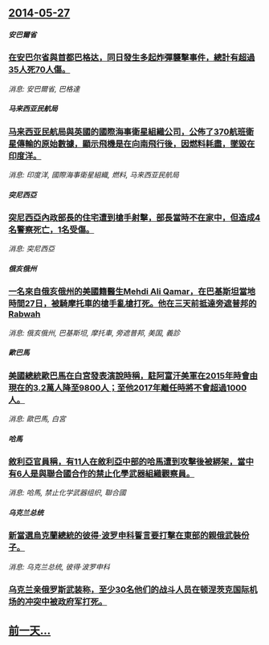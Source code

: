 ## [2014-05-27](/news/2014/05/27/index.md)

##### 安巴爾省
### [在安巴尔省與首都巴格达，同日發生多起炸彈襲擊事件，總計有超過35人死70人傷。 ](/news/2014/05/27/在安巴尔省與首都巴格达-同日發生多起炸彈襲擊事件-總計有超過35人死70人傷.md)
_消息: 安巴爾省, 巴格達_

##### 马来西亚民航局
### [马来西亚民航局與英國的國際海事衛星組織公司，公佈了370航班衛星傳輸的原始數據，顯示飛機是在向南飛行後，因燃料耗盡，墜毀在印度洋。 ](/news/2014/05/27/马来西亚民航局與英國的國際海事衛星組織公司-公佈了370航班衛星傳輸的原始數據-顯示飛機是在向南飛行後-因燃料耗盡-墜毀.md)
_消息: 印度洋, 國際海事衛星組織, 燃料, 马来西亚民航局_

##### 突尼西亞
### [突尼西亞內政部長的住宅遭到槍手射擊，部長當時不在家中，但造成4名警察死亡，1名受傷。 ](/news/2014/05/27/突尼西亞內政部長的住宅遭到槍手射擊-部長當時不在家中-但造成4名警察死亡-1名受傷.md)
_消息: 突尼西亞_

##### 俄亥俄州
### [一名來自俄亥俄州的美國籍醫生Mehdi Ali Qamar，在巴基斯坦當地時間27日，被騎摩托車的槍手亂槍打死。他在三天前抵達旁遮普邦的Rabwah ](/news/2014/05/27/一名來自俄亥俄州的美國籍醫生Mehdi-Ali-Qamar-在巴基斯坦當地時間27日-被騎摩托車的槍手亂槍打死-他在三天.md)
_消息: 俄亥俄州, 巴基斯坦, 摩托車, 旁遮普邦, 美国, 義診_

##### 歐巴馬
### [美國總統歐巴馬在白宮發表演說時稱，駐阿富汗美軍在2015年時會由現在的3.2萬人降至9800人；至他2017年離任時將不會超過1000人。](/news/2014/05/27/美國總統歐巴馬在白宮發表演說時稱-駐阿富汗美軍在2015年時會由現在的32萬人降至9800人-至他2017年離任時將不.md)
_消息: 歐巴馬, 白宮_

##### 哈馬
### [敘利亞官員稱，有11人在敘利亞中部的哈馬遭到攻擊後被綁架，當中有6人是與聯合國合作的禁止化學武器組織觀察員。](/news/2014/05/27/敘利亞官員稱-有11人在敘利亞中部的哈馬遭到攻擊後被綁架-當中有6人是與聯合國合作的禁止化學武器組織觀察員.md)
_消息: 哈馬, 禁止化学武器组织, 聯合國_

##### 乌克兰总统
### [新當選烏克蘭總統的彼得·波罗申科誓言要打擊在東部的親俄武裝份子。](/news/2014/05/27/新當選烏克蘭總統的彼得-波罗申科誓言要打擊在東部的親俄武裝份子.md)
_消息: 乌克兰总统, 彼得·波罗申科_

##### 
### [乌克兰亲俄罗斯武装称，至少30名他们的战斗人员在顿涅茨克国际机场的冲突中被政府军打死。](/news/2014/05/27/乌克兰亲俄罗斯武装称-至少30名他们的战斗人员在顿涅茨克国际机场的冲突中被政府军打死.md)
## [前一天...](/news/2014/05/26/index.md)

